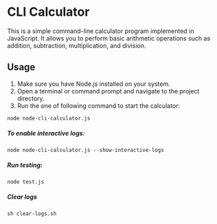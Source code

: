 # CLI Calculator

This is a simple command-line calculator program implemented in JavaScript. It allows you to perform basic arithmetic operations such as addition, subtraction, multiplication, and division.

## Usage

1. Make sure you have Node.js installed on your system.
2. Open a terminal or command prompt and navigate to the project directory.
3. Run the one of following command to start the calculator:

```shell
node node-cli-calculator.js
```

##### To enable interactive logs:

```shell
node node-cli-calculator.js --show-interactive-logs
```

##### Run testing:

```shell
node test.js
```

##### Clear logs

```shell
sh clear-logs.sh
```